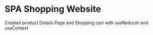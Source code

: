 # SPA Shopping Website
Created product Details Page and Shopping cart with useReducer and useContext
